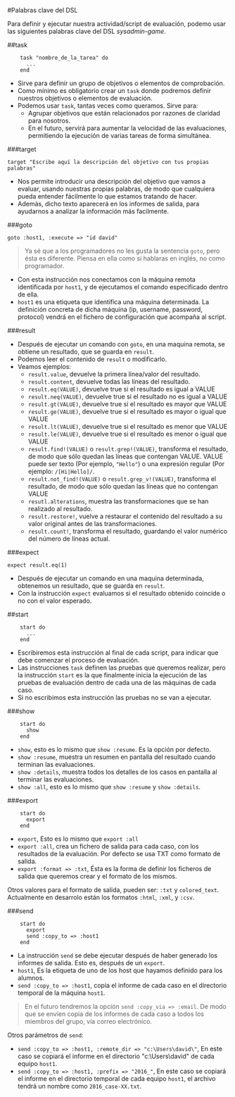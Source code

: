 
#Palabras clave del DSL

Para definir y ejecutar nuestra actividad/script de evaluación, 
podemo usar las siguientes palabras clave del DSL *sysadmin-game*.

##task

```
    task "nombre_de_la_tarea" do 
      ... 
    end
```

* Sirve para definir un grupo de objetivos o elementos de comprobación.
* Como mínimo es obligatorio crear un `task` donde podremos definir nuestros
objetivos o elementos de evaluación.
* Podemos usar `task`, tantas veces como queramos. Sirve para:
    * Agrupar objetivos que están relacionados por razones de claridad para nosotros.
    * En el futuro, servirá para aumentar la velocidad de las evaluaciones, permitiendo
    la ejecución de varias tareas de forma simultánea.

###target

`target "Escribe aquí la descripción del objetivo con tus propias palabras"`

* Nos permite introducir una descripción del objetivo que vamos a evaluar,
usando nuestras propias palabras, de modo que cualquiera pueda entender
fácilmente lo que estamos tratando de hacer.
* Además, dicho texto aparecerá en los informes de salida, para ayudarnos
a analizar la información más facilmente.

###goto

`goto :host1, :execute => "id david"`

> Ya sé que a los programadores no les gusta la sentencia `goto`, pero ésta
es diferente. Piensa en ella como si hablaras en inglés, no como programador.

* Con esta instrucción nos conectamos con la máquina remota  identificada por `host1`,
y de ejecutamos el comando especificado dentro de ella.
* `host1` es una etiqueta que identifica una máquina determinada. La definición
concreta de dicha máquina (ip, username, password, protocol) vendrá en el fichero
de configuración que acompaña al script.

###result

* Después de ejecutar un comando con `goto`, en una maquina remota, se
obtiene un resultado, que se guarda en `result`.
* Podemos leer el contenido de `result` o modificarlo.
* Veamos ejemplos:
    * `result.value`, devuelve la primera línea/valor del resultado.
    * `result.content`, devuelve todas las líneas del resultado.
    * `result.eq(VALUE)`, devuelve true si el resultado es igual a VALUE    
    * `result.neq(VALUE)`, devuelve true si el resultado no es igual a VALUE
    * `result.gt(VALUE)`, devuelve true si el resultado es mayor que VALUE
    * `result.ge(VALUE)`, devuelve true si el resultado es mayor o igual que VALUE
    * `result.lt(VALUE)`, devuelve true si el resultado es menor que VALUE
    * `result.le(VALUE)`, devuelve true si el resultado es menor o igual que VALUE
    * `result.find!(VALUE)` o `result.grep!(VALUE)`, transforma el resultado, 
    de modo que sólo quedan las líneas que contengan VALUE. VALUE puede ser 
    texto (Por ejemplo, `"Hello"`) o una expresión regular (Por ejemplo: `/[Hi|Hello]/`.
    * `result.not_find!(VALUE)` o `result.grep_v!(VALUE)`, transforma el resultado, de modo que sólo quedan las líneas que no contengan VALUE
    * `resutl.alterations`, muestra las transformaciones que se han realizado al resultado.
    * `result.restore!`, vuelve a restaurar el contenido del resultado a su valor original antes de las transformaciones.
    * `result.count!`, transforma el resultado, guardando el valor numérico del número de líneas actual.

###expect

`expect result.eq(1)`

* Después de ejecutar un comando en una maquina determinada, obtenemos un resultado, que
se guarda en `result`.
* Con la instrucción `expect` evaluamos si el resultado obtenido coincide o no con el valor
esperado.

##start

```
    start do
      ...
    end
```

* Escribiremos esta instrucción al final de cada script, para indicar que debe comenzar el proceso
de evaluación.
* Las instrucciones `task` definen las pruebas que queremos realizar, pero la instrucción
`start` es la que finalmente inicia la ejecución de las pruebas de evaluación 
dentro de cada una de las máquinas de cada caso.
* Si no escribimos esta instrucción las pruebas no se van a ejecutar.

###show

```
    start do
      show
    end
```

* `show`, esto es lo mismo que `show :resume`. Es la opción por defecto.
* `show :resume`, muestra un resumen en pantalla del resultado cuando terminan las evaluaciones.
* `show :details`, muestra todos los detalles de los casos en pantalla al terminar las evaluaciones.
* `show :all`, esto es lo mismo que `show :resume` y `show :details`.

###export

```
    start do
      export
    end
```

* `export`, Esto es lo mismo que `export :all`
* `export :all`, crea un fichero de salida para cada caso, con los resultados 
de la evaluación. Por defecto se usa TXT como formato de salida.
* `export :format => :txt`, Ésta es la forma de definir los ficheros de salida
que queremos crear y el formato de los mismos.

Otros valores para el formato de salida, pueden ser: `:txt` y `colored_text`.
Actualmente en desarrolo están los formatos `:html`, `:xml`, y `:csv`.

###send

```
    start do
      export
      send :copy_to => :host1
    end
``` 

* La instrucción `send` se debe ejecutar después de haber generado los
informes de salida. Esto es, después de un `export`.
* `host1`, Es la etiqueta de uno de los host que hayamos definido para los alumnos.
* `send :copy_to => :host1`, copia el informe de cada caso en el directorio
temporal de la máquina `host1`.

> En el futuro tendremos la opción `send :copy_via => :email`.
De modo que se envíen copia de los informes de cada caso a todos los miembros
del grupo, vía correo electrónico.

Otros parámetros de `send`:
* `send :copy_to => :host1, :remote_dir => "c:\Users\david\"`, En este caso se copiará
el informe en el directorio "c:\Users\david" de cada equipo `host1`.
* `send :copy_to => :host1, :prefix => "2016_"`, En este caso se copiará
el informe en el directorio temporal de cada equipo `host1`, el archivo tendrá
un nombre como `2016_case-XX.txt`.
